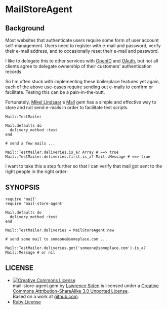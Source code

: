 # MailStoreAgent

## Background

Most websites that authenticate users require some form of user account self-management.
Users need to register with e-mail and password, verify their e-mail address,
and to occasionally reset their e-mail and password.

I like to delegate this to other services with [OpenID](http://en.wikipedia.org/wiki/OpenID)
 and [OAuth](http://en.wikipedia.org/wiki/Oauth),
but not all clients agree to delegate ownership of their customers' authentication records.

So I'm often stuck with implementing these boilerplace features yet again,
each of the above use-cases require sending out e-mails to confirm or facilitate.
Testing this can be a pain-in-the-butt.

Fortunately, [Mikel Lindsaar](https://github.com/mikel)'s
[Mail](https://github.com/mikel/mail) gem
has a simple and effective way to store and not send e-mails in order to facilitate test scripts.

    Mail::TestMailer

    Mail.defaults do
      delivery_method :test
    end

    # send a few mails ...

    Mail::TestMailer.deliveries.is_a? Array # ==> true
    Mail::TestMailer.deliveries.first.is_a? Mail::Message # ==> true

I want to take this a step further so that I can verify that mail got sent to the right people in the right order:

## SYNOPSIS

    require 'mail'
    require 'mail-store-agent'

    Mail.defaults do
      delivery_method :test
    end

    Mail::TestMailer.deliveries = MailStoreAgent.new

    # send some mail to someone@someplace.com ...

    Mail::TestMailer.deliveries.get('someone@someplace.com').is_a? Mail::Message # or nil

## LICENSE
* <a rel="license" href="http://creativecommons.org/licenses/by-sa/3.0/"><img alt="Creative Commons License" style="border-width:0" src="http://i.creativecommons.org/l/by-sa/3.0/88x31.png" /></a><br /><span xmlns:dct="http://purl.org/dc/terms/" href="http://purl.org/dc/dcmitype/Text" property="dct:title" rel="dct:type">mail-store-agent.gem</span> by <a xmlns:cc="http://creativecommons.org/ns#" href="http://westside-consulting.com/" property="cc:attributionName" rel="cc:attributionURL">Lawrence Siden</a> is licensed under a <a rel="license" href="http://creativecommons.org/licenses/by-sa/3.0/">Creative Commons Attribution-ShareAlike 3.0 Unported License</a>.<br />Based on a work at <a xmlns:dct="http://purl.org/dc/terms/" href="https://github.com/lsiden" rel="dct:source">github.com</a>.
* [Ruby License](http://www.ruby-lang.org/en/LICENSE.txt)
